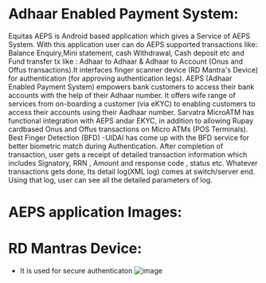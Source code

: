 # Adhaar Enabled Payment System:
Equitas AEPS is Android based application which gives a Service of AEPS System. With this application user can do AEPS supported transactions like: Balance Enquiry,Mini statement, cash Withdrawal, Cash deposit etc and Fund transfer tx like : Adhaar to Adhaar & Adhaar to Account (Onus and Offus transactions).It interfaces finger scanner device (RD Mantra's Device) for authentication (for approving authentication legs).
    AEPS (Adhaar Enabled Payment System) empowers bank customers to access their bank accounts with the help of their Adhaar number. It offers wife range of services from on-boarding a customer (via eKYC) to enabling customers to access their accounts using their Aadhaar number. 
    Sarvatra MicroATM has functional integration with AEPS andar EKYC, in addition to allowing Rupay cardbased Onus and Offus transactions on Micro ATMs (POS Terminals).
    Best Finger Detection (BFD) -UIDAI has come up with the BFD service for better biometric match during Authentication.
    After completion of transaction, user gets a receipt of detailed transaction information which includes Signatory, RRN , Amount and response code , status etc.
    Whatever transactions gets done, Its detail log(XML log) comes at switch/server end.
    Using that log, user can see all the detailed parameters of log.
# AEPS application Images:

    
# RD Mantras Device:
- It is used for secure authenticaton
![image](https://github.com/amaan3773/AEPS-MobileApp-Testing/assets/170299266/60df9997-d75a-489e-ab3b-8928f0dadd16)

